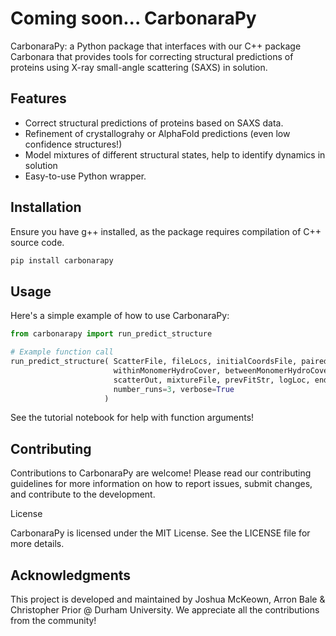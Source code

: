 
# Coming soon... CarbonaraPy

CarbonaraPy: a Python package that interfaces with our C++ package Carbonara that provides tools for correcting structural predictions of proteins using X-ray small-angle scattering (SAXS) in solution.


## Features

- Correct structural predictions of proteins based on SAXS data.
- Refinement of crystallograhy or AlphaFold predictions (even low confidence structures!)
- Model mixtures of different structural states, help to identify dynamics in solution
- Easy-to-use Python wrapper.


## Installation

Ensure you have g++ installed, as the package requires compilation of C++ source code.

```bash
pip install carbonarapy
```


## Usage

Here's a simple example of how to use CarbonaraPy:

```python
from carbonarapy import run_predict_structure

# Example function call
run_predict_structure( ScatterFile, fileLocs, initialCoordsFile, pairedPredictions, fixedsections, noStructures,
					   withinMonomerHydroCover, betweenMonomerHydroCover, kmin, kmax, maxNoFitSteps, predictionFile,
					   scatterOut, mixtureFile, prevFitStr, logLoc, endLinePrevLog, affineTrans, 
					   number_runs=3, verbose=True
					 )

```

See the tutorial notebook for help with function arguments! 


## Contributing

Contributions to CarbonaraPy are welcome! Please read our contributing guidelines for more information on how to report issues, submit changes, and contribute to the development.

License

CarbonaraPy is licensed under the MIT License. See the LICENSE file for more details.


## Acknowledgments

This project is developed and maintained by Joshua McKeown, Arron Bale & Christopher Prior @ Durham University. We appreciate all the contributions from the community! 